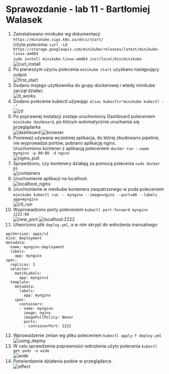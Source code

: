 # Sprawozdanie - lab 11 - Bartłomiej Walasek
1. Zainstalowano minikube wg dokumentacji ```https://minikube.sigs.k8s.io/docs/start/```<br>
Użyte polecenia:
```curl -LO https://storage.googleapis.com/minikube/releases/latest/minikube-linux-amd64```<br>
```sudo install minikube-linux-amd64 /usr/local/bin/minikube```<br>
![curl_install](double_install.PNG)<br>
2. Po pierwszym użyciu polecenia ```minikube start``` uzyskano następujący output<br>
![first_start](2_kube_start.PNG)
3. Dodano mojego użytkownika do grupy dockerowej i wtedy minikube zaczął działać.<br>
![it_works](4_success_inst.PNG)
4. Dodano polecenie kubectl używając ```alias kubectl="minikube kubectl --"```<br>
![ctl](3_kubectl.PNG)
5. Po poprawnej instalacji zostaje uruchomiony Dashboard poleceniem ```minikube dashboard```,
po którym automatycznie uruchamia się przeglądarka<br>
![dashboard](5_run_in_browser.PNG)
![browser](6_browser.PNG)
6. Ponieważ używana wcześniej aplikacja, do której zbudowano pipeline, nie wyprowadza portów, 
pobrano aplikację nginx.<br>
Uruchomiono kontener z aplikacją poleceniem ```docker run --name mynginx -p 80:80 -d nginx```<br>
![nginx_pull](7_nginx_pull.PNG)
7. Sprawdzono, czy kontenery działają za pomocą polecenia ```sudo docker ps```<br>
![containers](8_kontenery.PNG)
8. Uruchomienie aplikacji na localhost.<br>
![localhost_nginx](9_nginx_run.PNG)
9. Uruchomienie w minikube kontenera zaopatrzonego w poda poleceniem ```minikube kubectl run -- mynginx --image=nginx --port=80 --labels app=mynginx```<br>
![ctl_run](pod_create.PNG)
10. Wyprowadzono porty poleceniem ```kubectl port-forward mynginx 2222:80```<br>
![new_port](11_port_works.PNG)
![localhost:2222](10_new_port.PNG)
11. Utworzono plik ```deploy.yml```, a w nim skrypt do wdrożenia manualnego<br>
```
apiVersion: apps/v1
kind: Deployment
metadata:
  name: mynginx-deployment
  labels:
    app: mynginx
spec:
  replicas: 3
  selector:
    matchLabels:
      app: mynginx1
  template:
    metadata:
      labels:
        app: mynginx
    spec:
      containers:
      - name: mynginx
        image: nginx
        imagePullPolicy: Never
        ports:
        - containerPort: 2222
```
12. Wprowadzenie zmian wg pliku poleceniem ```kubectl apply-f deploy.yml```<br>
![using_deploy](12_deploy.PNG)
13. W celu sprawdzenia poprawności wdrożenia użyto polecenia ```kubectl get pods -o wide```<br>
![wide](13_pods.PNG)
14. Potwierdzenie działania podów w przeglądarce. <br>
![effect](14_final.PNG)

